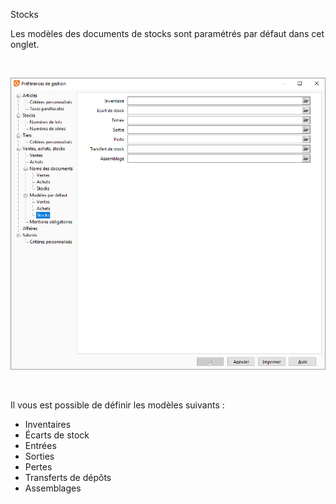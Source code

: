 






Stocks




Les modèles des documents de stocks sont paramétrés par défaut dans cet onglet.


 


![](../../../assets/images/PreferencesGestion/2-4/Modeles/OngletModelesStocks.png)


 


Il vous est possible de définir les modèles suivants :


* Inventaires
* Écarts de stock
* Entrées
* Sorties
* Pertes
* Transferts de dépôts
* Assemblages


 


 


